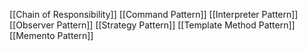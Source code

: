 [[Chain of Responsibility]]
[[Command Pattern]]
[[Interpreter Pattern]]
[[Observer Pattern]]
[[Strategy Pattern]]
[[Template Method Pattern]]
[[Memento Pattern]]
